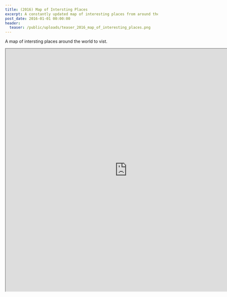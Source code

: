 ```yaml
---
title: (2016) Map of Intersting Places
excerpt: A constantly updated map of interesting places from around the world
post_date: 2016-01-01 00:00:00
header:
  teaser: /public/uploads/teaser_2016_map_of_interesting_places.png
---
```


A map of intersting places around the world to vist.

<iframe src="https://www.google.com/maps/d/embed?mid=1VcJP9noBe8iKNo0DRzFWixOpsY4" width="800" height="800"></iframe>
